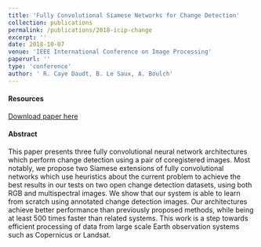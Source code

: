 ```yaml
---
title: 'Fully Convolutional Siamese Networks for Change Detection'
collection: publications
permalink: /publications/2018-icip-change
excerpt: ''
date: 2018-10-07
venue: 'IEEE International Conference on Image Processing'
paperurl: ''
type: 'conference'
author: ' R. Caye Daudt, B. Le Saux, A. Boulch'
---
```


#### Resources

[Download paper here](https://aboulch.github.io/files/2018_icip_change.pdf)

#### Abstract

This paper presents three fully convolutional neural network
architectures which perform change detection using a pair of
coregistered images. Most notably, we propose two Siamese
extensions of fully convolutional networks which use heuristics about the current problem to achieve the best results in our
tests on two open change detection datasets, using both RGB
and multispectral images. We show that our system is able to
learn from scratch using annotated change detection images.
Our architectures achieve better performance than previously
proposed methods, while being at least 500 times faster than
related systems. This work is a step towards efficient processing of data from large scale Earth observation systems such
as Copernicus or Landsat.


